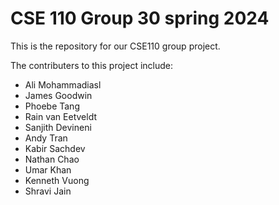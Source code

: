 # CSE 110 Group 30 spring 2024

This is the repository for our CSE110 group project. 

The contributers to this project include:

- Ali Mohammadiasl
- James Goodwin
- Phoebe Tang 
- Rain van Eetveldt
- Sanjith Devineni
- Andy Tran
- Kabir Sachdev
- Nathan Chao
- Umar Khan
- Kenneth Vuong
- Shravi Jain